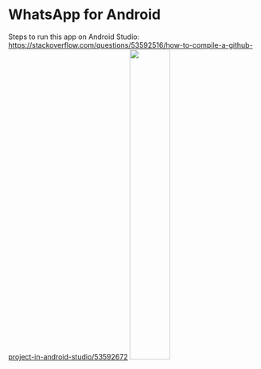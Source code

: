 # WhatsApp for Android
Steps to run this app on Android Studio: https://stackoverflow.com/questions/53592516/how-to-compile-a-github-project-in-android-studio/53592672
<img src = "https://user-images.githubusercontent.com/22788214/84953777-c374e600-b111-11ea-86f8-06fb0d1edd31.jpeg" width = 40%/>
